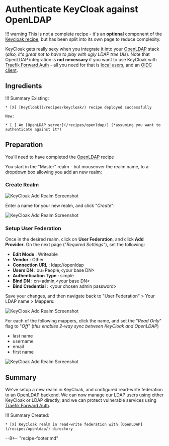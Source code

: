 # Authenticate KeyCloak against OpenLDAP

!!! warning
    This is not a complete recipe - it's an **optional** component of the [Keycloak recipe](/recipes/keycloak/), but has been split into its own page to reduce complexity.

KeyCloak gets really sexy when you integrate it into your [OpenLDAP](/recipes/openldap/) stack (_also, it's great not to have to play with ugly LDAP tree UIs_). Note that OpenLDAP integration is **not necessary** if you want to use KeyCloak with [Traefik Forward Auth](/ha-docker-swarm/traefik-forward-auth/) - all you need for that is [local users](/recipes/keycloak/create-user/), and an [OIDC client](http://localhost:8000/recipes/keycloak/setup-oidc-provider/).

## Ingredients

!!! Summary
    Existing:

    * [X] [KeyCloak](/recipes/keycloak/) recipe deployed successfully
  
    New:
    
    * [ ] An [OpenLDAP server](/recipes/openldap/) (*assuming you want to authenticate against it*)

## Preparation

You'll need to have completed the [OpenLDAP](/recipes/openldap/) recipe

You start in the "Master" realm - but mouseover the realm name, to a dropdown box allowing you add an new realm:

### Create Realm

![KeyCloak Add Realm Screenshot](/images/sso-stack-keycloak-1.png)

Enter a name for your new realm, and click "_Create_":

![KeyCloak Add Realm Screenshot](/images/sso-stack-keycloak-2.png)

### Setup User Federation

Once in the desired realm, click on **User Federation**, and click **Add Provider**. On the next page ("_Required Settings_"), set the following:

* **Edit Mode** : Writeable
* **Vendor** : Other
* **Connection URL** : ldap://openldap
* **Users DN** : ou=People,<your base DN\>
* **Authentication Type** : simple
* **Bind DN** : cn=admin,<your base DN\>
* **Bind Credential** : <your chosen admin password\>

Save your changes, and then navigate back to "User Federation" > Your LDAP name > Mappers:

![KeyCloak Add Realm Screenshot](/images/sso-stack-keycloak-3.png)

For each of the following mappers, click the name, and set the "_Read Only_" flag to "_Off_" (_this enables 2-way sync between KeyCloak and OpenLDAP_)

* last name
* username
* email
* first name

![KeyCloak Add Realm Screenshot](/images/sso-stack-keycloak-4.png)

## Summary

We've setup a new realm in KeyCloak, and configured read-write federation to an [OpenLDAP](/recipes/openldap/) backend. We can now manage our LDAP users using either KeyCloak or LDAP directly, and we can protect vulnerable services using [Traefik Forward Auth](/ha-docker-swarm/traefik-forward-auth/).

!!! Summary
    Created:

    * [X] KeyCloak realm in read-write federation with [OpenLDAP](/recipes/openldap/) directory

--8<-- "recipe-footer.md"
